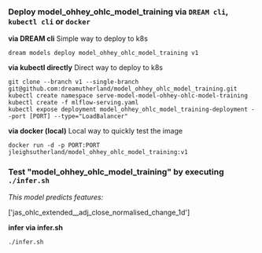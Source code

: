 ### Deploy model_ohhey_ohlc_model_training via `DREAM cli`, `kubectl cli` or `docker` 

__via DREAM cli__ 
Simple way to deploy to k8s


```
dream models deploy model_ohhey_ohlc_model_training v1
```


__via kubectl directly__
Direct way to deploy to k8s


```
git clone --branch v1 --single-branch git@github.com:dreamutherland/model_ohhey_ohlc_model_training.git
kubectl create namespace serve-model-model-ohhey-ohlc-model-training
kubectl create -f mlflow-serving.yaml
kubectl expose deployment model_ohhey_ohlc_model_training-deployment --port [PORT] --type="LoadBalancer"
```


__via docker (local)__
Local way to quickly test the image


```
docker run -d -p PORT:PORT jleighsutherland/model_ohhey_ohlc_model_training:v1
```


### Test "model_ohhey_ohlc_model_training" by executing `./infer.sh` 

_This model predicts features:_

['jas_ohlc_extended__adj_close_normalised_change_1d']

__infer via infer.sh__ 


```
./infer.sh
```

